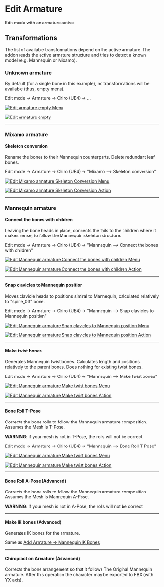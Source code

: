 # Edit Armature

Edit mode with an armature active


## Transformations

The list of available transformations depend on the active armature.
The addon reads the active armature structure and tries to detect a known model (e.g. Mannequin or Mixamo).


### Unknown armature

By default (for a single bone in this example), no transformations will be available (thus, empty menu).

Edit mode -> Armature -> Chiro (UE4) -> ...

[![Edit armature empty Menu](img/feature/edit-armature/empty/menu.png)](img/feature/edit-armature/empty/menu.png)


[![Edit armature empty](img/feature/edit-armature/empty/scene.png)](img/feature/edit-armature/empty/scene.png)


---


### Mixamo armature

#### Skeleton conversion

Rename the bones to their Mannequin counterparts. Delete redundant leaf bones.

Edit mode -> Armature -> Chiro (UE4) -> "Mixamo --> Skeleton conversion"

[![Edit Mixamo armature Skeleton Conversion Menu](img/feature/edit-armature/mixamo/skeleton-conversion-menu.png)](img/feature/edit-armature/mixamo/skeleton-conversion-menu.png)

[![Edit Mixamo armature Skeleton Conversion Action](img/feature/edit-armature/mixamo/skeleton-conversion-action.gif)](img/feature/edit-armature/mixamo/skeleton-conversion-action.gif)


---


### Mannequin armature

#### Connect the bones with children

Leaving the bone heads in place, connects the tails to the children where it makes sense, to follow the Mannequin skeleton structure.

Edit mode -> Armature -> Chiro (UE4) -> "Mannequin --> Connect the bones with children"

[![Edit Mannequin armature Connect the bones with children Menu](img/feature/edit-armature/mannequin/connect-the-bones-with-children-menu.png)](img/feature/edit-armature/mannequin/connect-the-bones-with-children-menu.png)

[![Edit Mannequin armature Connect the bones with children Action](img/feature/edit-armature/mannequin/connect-the-bones-with-children-action.gif)](img/feature/edit-armature/mannequin/connect-the-bones-with-children-action.gif)



---

#### Snap clavicles to Mannequin position

Moves clavicle heads to positions simiral to Mannequin, calculated relatively to "spine_03" bone.

Edit mode -> Armature -> Chiro (UE4) -> "Mannequin --> Snap clavicles to Mannequin position"

[![Edit Mannequin armature Snap clavicles to Mannequin position Menu](img/feature/edit-armature/mannequin/snap-clavicles-to-mannequin-position-menu.png)](img/feature/edit-armature/mannequin/snap-clavicles-to-mannequin-position-menu.png)

[![Edit Mannequin armature Snap clavicles to Mannequin position Action](img/feature/edit-armature/mannequin/snap-clavicles-to-mannequin-position-action.gif)](img/feature/edit-armature/mannequin/snap-clavicles-to-mannequin-position-action.gif)


---

#### Make twist bones

Generates Mannequin twist bones. Calculates length and positions relatively to the parent bones.
Does nothing for existing twist bones.

Edit mode -> Armature -> Chiro (UE4) -> "Mannequin --> Make twist bones"

[![Edit Mannequin armature Make twist bones Menu](img/feature/edit-armature/mannequin/make-twist-bones-menu.png)](img/feature/edit-armature/mannequin/make-twist-bones-menu.png)

[![Edit Mannequin armature Make twist bones Action](img/feature/edit-armature/mannequin/make-twist-bones-action.gif)](img/feature/edit-armature/mannequin/make-twist-bones-action.gif)


---

#### Bone Roll T-Pose

Corrects the bone rolls to follow the Mannequin armature composition.
Assumes the Mesh is T-Pose.

**WARNING**: if your mesh is not in T-Pose, the rolls will not be correct

Edit mode -> Armature -> Chiro (UE4) -> "Mannequin --> Bone Roll T-Pose"

[![Edit Mannequin armature Make twist bones Menu](img/feature/edit-armature/mannequin/bone-roll-tpose-menu.png)](img/feature/edit-armature/mannequin/bone-roll-tpose-menu.png)

[![Edit Mannequin armature Make twist bones Action](img/feature/edit-armature/mannequin/bone-roll-tpose-action.gif)](img/feature/edit-armature/mannequin/bone-roll-tpose-action.gif)


---

#### Bone Roll A-Pose (Advanced)

Corrects the bone rolls to follow the Mannequin armature composition.
Assumes the Mesh is Mannequin A-Pose.

**WARNING**: if your mesh is not in A-Pose, the rolls will not be correct

---

#### Make IK bones (Advanced)

Generates IK bones for the armature.

Same as [Add Armature -> Mannequin IK Bones](add-armature.md#mannequin-ik-bones-advanced)

---

#### Chiropract on Armature (Advanced)

Corrects the bone arrangement so that it follows The Original Mannequin armature.
After this operation the character may be exported to FBX (with YX axis).

